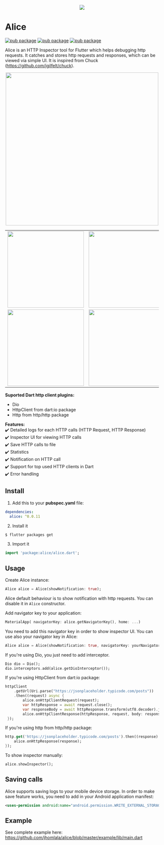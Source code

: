 <p align="center">
<img src="https://raw.githubusercontent.com/jhomlala/alice/master/media/logo.png">
</p>


# Alice
[![pub package](https://img.shields.io/pub/v/alice.svg)](https://pub.dartlang.org/packages/alice)
[![pub package](https://img.shields.io/github/license/jhomlala/alice.svg?style=flat)](https://github.com/jhomlala/alice)
[![pub package](https://img.shields.io/badge/platform-flutter-blue.svg)](https://github.com/jhomlala/alice)

Alice is an HTTP Inspector tool for Flutter which helps debugging http requests. It catches and stores http requests and responses, which can be viewed via simple UI. It is inspired from Chuck (https://github.com/jgilfelt/chuck).
<p align="center">
<img height="500" src="https://github.com/jhomlala/comptf2/blob/master/media/appsmaller.gif">
</p>
<table>
  <tr>
    <td>
		<img width="250px" src="https://raw.githubusercontent.com/jhomlala/alice/master/media/1.png">
    </td>
    <td>
       <img width="250px" src="https://raw.githubusercontent.com/jhomlala/alice/master/media/2.png">
    </td>
    <td>
       <img width="250px" src="https://raw.githubusercontent.com/jhomlala/alice/master/media/3.png">
    </td>
    <td>
       <img width="250px" src="https://raw.githubusercontent.com/jhomlala/alice/master/media/4.png">
    </td>
     <td>
       <img width="250px" src="https://raw.githubusercontent.com/jhomlala/alice/master/media/5.png">
    </td>
    <td>
       <img width="250px" src="https://raw.githubusercontent.com/jhomlala/alice/master/media/6.png">
    </td>
  </tr>
  <tr>
    <td>
	<img width="250px" src="https://raw.githubusercontent.com/jhomlala/alice/master/media/7.png">
    </td>
    <td>
       <img width="250px" src="https://raw.githubusercontent.com/jhomlala/alice/master/media/8.png">
    </td>
    <td>
       <img width="250px" src="https://raw.githubusercontent.com/jhomlala/alice/master/media/9.png">
    </td>
  </tr>

</table>

**Suported Dart http client plugins:**
* Dio
* HttpClient from dart:io package
* Http from http/http package 

**Features:**  
✔️ Detailed logs for each HTTP calls (HTTP Request, HTTP Response)  
✔️ Inspector UI for viewing HTTP calls  
✔️ Save HTTP calls to file  
✔️ Statistics  
✔️ Notification on HTTP call  
✔️ Support for top used HTTP clients in Dart  
✔️ Error handling  
  


## Install
1. Add this to your **pubspec.yaml** file:
```yaml
dependencies:
  alice: ^0.0.11
```
2. Install it
```bash
$ flutter packages get
```

3. Import it
```dart
import 'package:alice/alice.dart';
```

## Usage
Create Alice instance:
```dart
Alice alice = Alice(showNotification: true);
```
Alice default behaviour is to show notification with http requests. You can disable it in `Alice` constructor.

Add navigator key to your application:
```dart
MaterialApp( navigatorKey: alice.getNavigatorKey(), home: ...)
```
You need to add this navigator key in order to show inspector UI.
You can use also your navigator key in Alice:
```dart
Alice alice = Alice(showNotification: true, navigatorKey: yourNavigatorKeyHere);
```


If you're using Dio, you just need to add interceptor.
```dart
Dio dio = Dio();
dio.interceptors.add(alice.getDioInterceptor());
```

If you're using HttpClient from dart:io package:
```dart
httpClient
	.getUrl(Uri.parse("https://jsonplaceholder.typicode.com/posts"))
	.then((request) async {
		alice.onHttpClientRequest(request);
		var httpResponse = await request.close();
		var responseBody = await httpResponse.transform(utf8.decoder).join();
		alice.onHttpClientResponse(httpResponse, request, body: responseBody);
 });
```

If you're using http from http/http package:
```dart
http.get('https://jsonplaceholder.typicode.com/posts').then((response) {
    alice.onHttpResponse(response);
});
```

To show inspector manually:
```dart
alice.showInspector();
```
## Saving calls
Alice supports saving logs to your mobile device storage. In order to make save feature works, you need to add in your Android application manifest:

```xml
<uses-permission android:name="android.permission.WRITE_EXTERNAL_STORAGE" />
```

## Example
See complete example here: https://github.com/jhomlala/alice/blob/master/example/lib/main.dart

